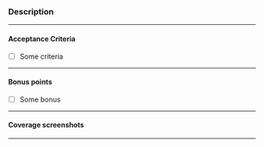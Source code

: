 ### Description
---

#### Acceptance Criteria
- [ ] Some criteria
---

#### Bonus points
- [ ] Some bonus
---

#### Coverage screenshots
---
